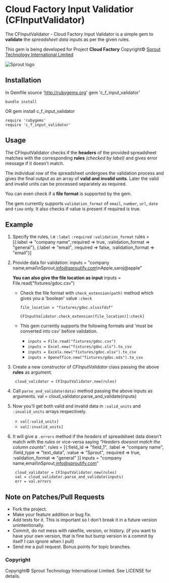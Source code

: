 # Cloud Factory Input Validatior (CFInputValidator)

The CFInputValidator - Cloud Factory Input Validator is a simple gem to **validate** the *spreadsheet data* inputs as per the given rules.

This gem is being developed for Project **Cloud Factory** Copyright© [Sprout Technology International Limited](http://sprout-technology.com)

![Sprout logo](http://sprout-technology.com/images/logo.png) 

## Installation
	
In Gemfile
	source 'http://rubygems.org'
	gem 'c_f_input_validator'
	
	bundle install

OR 
	gem install c_f_input_validator
	
	require 'rubygems'
	require 'c_f_input_validator'

## Usage

The CFInputValidator checks if the **headers** of the provided spreadsheet matches with the corresponding **rules** *(checked by label)* and gives error message if it doesn't match.

The individual row of the spreadsheet undergoes the validation process and gives the final output as an array of **valid and invalid units**.
Later the valid and invalid units can be processed separately as required.

You can even check if a **file format** is supported by the gem.

The gem currently supports `validation_format` of `email`, `number`, `url`, `date` and `time` only.
It also checks if value is present if required is true.

## Example

1. Specify the rules, i.e `:label` `:required` `:validation_format`
		rules = [{:label => "company name",:required => true, :validation_format => "general"},
			 	 {:label => "email", :required => false, :validation_format => "email"}]

2. Provide data for validation:
		inputs = "company name,email\nSprout,info@sproutify.com\nApple,saroj@apple"

	**You can also give the file location as input**
		inputs = File.read("fixtures/gdoc.csv")

	* Check the file format with `check_extension(path)` method which gives you a 'boolean' value `:check`
	
		`file_location = "fixtures/gdoc.xlsxsfdsf"`
		
		`CFInputValidator.check_extension(file_location)[:check]`

	* This gem currently supports the following formats and 'must be converted into csv' before validation.
		* `inputs = File.read("fixtures/gdoc.csv")`
		* `inputs = Excel.new("fixtures/gdoc.xls").to_csv`
		* `inputs = Excelx.new("fixtures/gdoc.xlsx").to_csv`
		* `inputs = Openoffice.new("fixtures/gdoc.ods").to_csv`

3. Create a new constructor of *CFInputValidator* class passing the above **rules** as argument.

		cloud_validator = CFInputValidator.new(rules)

4. Call `parse_and_validate(data)` method passing the above inputs as arguments.
		val = cloud_validator.parse_and_validate(inputs)

5. Now you'll get both valid and invalid data in `:valid_units` and `:invalid_units` arrays respectively.
	* `val[:valid_units]`
	* `val[:invalid_units]`
	
6. It will give a `.errors` method if the *headers* of spreadsheet data doesn't match with the *rules* or vice-versa saying *"Headers doesnot match the column counts"*.
 		rules = [{:field_id => "field_1", :label => "company name", :field_type => "text_data", 
 		          :value => "Sprout", :required => true, :validation_format => "general"
 		         }]
 		inputs = "company name,email\nSprout,info@sproutify.com"

		cloud_validator = CFInputValidator.new(rules)
    	val = cloud_validator.parse_and_validate(inputs)
		err = val.errors
	

## Note on Patches/Pull Requests
 
* Fork the project.
* Make your feature addition or bug fix.
* Add tests for it. This is important so I don't break it in a
  future version unintentionally.
* Commit, do not mess with rakefile, version, or history.
  (if you want to have your own version, that is fine but bump version in a commit by itself I can ignore when I pull)
* Send me a pull request. Bonus points for topic branches.

### Copyright

Copyright© Sprout Technology International Limited. See LICENSE for details.